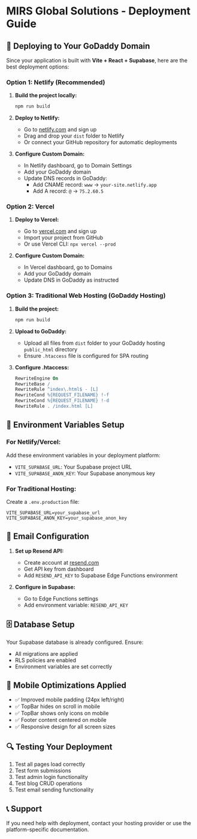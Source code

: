 # MIRS Global Solutions - Deployment Guide

## 🚀 Deploying to Your GoDaddy Domain

Since your application is built with **Vite + React + Supabase**, here are the best deployment options:

### Option 1: Netlify (Recommended)
1. **Build the project locally:**
   ```bash
   npm run build
   ```

2. **Deploy to Netlify:**
   - Go to [netlify.com](https://netlify.com) and sign up
   - Drag and drop your `dist` folder to Netlify
   - Or connect your GitHub repository for automatic deployments

3. **Configure Custom Domain:**
   - In Netlify dashboard, go to Domain Settings
   - Add your GoDaddy domain
   - Update DNS records in GoDaddy:
     - Add CNAME record: `www` → `your-site.netlify.app`
     - Add A record: `@` → `75.2.60.5`

### Option 2: Vercel
1. **Deploy to Vercel:**
   - Go to [vercel.com](https://vercel.com) and sign up
   - Import your project from GitHub
   - Or use Vercel CLI: `npx vercel --prod`

2. **Configure Custom Domain:**
   - In Vercel dashboard, go to Domains
   - Add your GoDaddy domain
   - Update DNS in GoDaddy as instructed

### Option 3: Traditional Web Hosting (GoDaddy Hosting)
1. **Build the project:**
   ```bash
   npm run build
   ```

2. **Upload to GoDaddy:**
   - Upload all files from `dist` folder to your GoDaddy hosting `public_html` directory
   - Ensure `.htaccess` file is configured for SPA routing

3. **Configure .htaccess:**
   ```apache
   RewriteEngine On
   RewriteBase /
   RewriteRule ^index\.html$ - [L]
   RewriteCond %{REQUEST_FILENAME} !-f
   RewriteCond %{REQUEST_FILENAME} !-d
   RewriteRule . /index.html [L]
   ```

## 🔧 Environment Variables Setup

### For Netlify/Vercel:
Add these environment variables in your deployment platform:
- `VITE_SUPABASE_URL`: Your Supabase project URL
- `VITE_SUPABASE_ANON_KEY`: Your Supabase anonymous key

### For Traditional Hosting:
Create a `.env.production` file:
```env
VITE_SUPABASE_URL=your_supabase_url
VITE_SUPABASE_ANON_KEY=your_supabase_anon_key
```

## 📧 Email Configuration
1. **Set up Resend API:**
   - Create account at [resend.com](https://resend.com)
   - Get API key from dashboard
   - Add `RESEND_API_KEY` to Supabase Edge Functions environment

2. **Configure in Supabase:**
   - Go to Edge Functions settings
   - Add environment variable: `RESEND_API_KEY`

## 🗄️ Database Setup
Your Supabase database is already configured. Ensure:
- All migrations are applied
- RLS policies are enabled
- Environment variables are set correctly

## 📱 Mobile Optimizations Applied
- ✅ Improved mobile padding (24px left/right)
- ✅ TopBar hides on scroll in mobile
- ✅ TopBar shows only icons on mobile
- ✅ Footer content centered on mobile
- ✅ Responsive design for all screen sizes

## 🔍 Testing Your Deployment
1. Test all pages load correctly
2. Test form submissions
3. Test admin login functionality
4. Test blog CRUD operations
5. Test email sending functionality

## 📞 Support
If you need help with deployment, contact your hosting provider or use the platform-specific documentation.